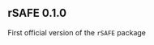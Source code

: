 rSAFE 0.1.0
----------------------------------------------------------------
First official version of the `rSAFE` package
